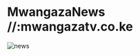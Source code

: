 # MwangazaNews //:mwangazatv.co.ke
![news](https://user-images.githubusercontent.com/75347901/213878785-e01630b8-18db-4c9a-b971-435a9d79b69f.PNG)
